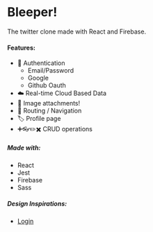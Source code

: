 # Bleeper!

The twitter clone made with React and Firebase.

#### Features:

- 🔑 Authentication
  - Email/Password
  - Google
  - Github Oauth
- ☁️ Real-time Cloud Based Data
- 📸 Image attachments!
- 🧭 Routing / Navigation
- 🏷️ Profile page
- ➕👓✏️✖️ CRUD operations

##### Made with:

- React
- Jest
- Firebase
- Sass

##### Design Inspirations:

- [Login](https://dribbble.com/shots/15392711/attachments/7157172?mode=media)
